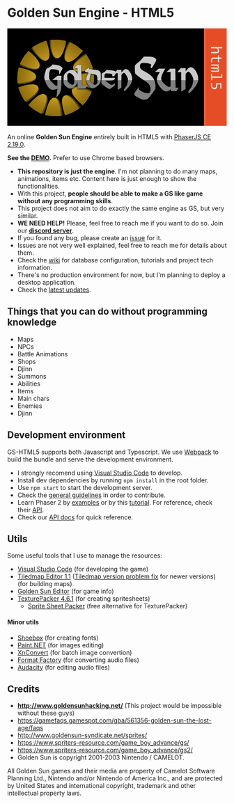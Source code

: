 # Golden Sun Engine - HTML5

![golden sun html5](assets/images/misc/logo.jpg?raw=true)

An online **Golden Sun Engine** entirely built in HTML5 with [PhaserJS CE 2.19.0](http://phaser.io/).

**See the [DEMO](https://jjppof.github.io/goldensun_html5/index).** Prefer to use Chrome based browsers.

- **This repository is just the engine**. I'm not planning to do many maps, animations, items etc. Content here is just enough to show the functionalities.
- With this project, **people should be able to make a GS like game without any programming skills**.
- This project does not aim to do exactly the same engine as GS, but very similar.
- **WE NEED HELP!** Please, feel free to reach me if you want to do so. Join our [**discord server**](https://discord.gg/fYFSxPMjmS).
- If you found any bug, please create an [issue](https://github.com/jjppof/goldensun_html5/issues/new) for it.
- Issues are not very well explained, feel free to reach me for details about them.
- Check the [wiki](https://github.com/jjppof/goldensun_html5/wiki) for database configuration, tutorials and project tech information.
- There's no production environment for now, but I'm planning to deploy a desktop application.
- Check the [latest updates](https://github.com/jjppof/goldensun_html5/discussions/categories/updates).

## Things that you can do without programming knowledge

- Maps
- NPCs
- Battle Animations
- Shops
- Djinn
- Summons
- Abilities
- Items
- Main chars
- Enemies
- Djinn

## Development environment

GS-HTML5 supports both Javascript and Typescript. We use [Webpack](https://webpack.js.org/) to build the bundle and serve the development environment.
- I strongly recomend using [Visual Studio Code](https://code.visualstudio.com/download) to develop.
- Install dev dependencies by running `npm install` in the root folder.
- Use `npm start` to start the development server.
- Check the [general guidelines](https://github.com/jjppof/goldensun_html5/wiki#some-coding-guidelines) in order to contribute.
- Learn Phaser 2 by [examples](https://phaser.io/examples/v2) or by this [tutorial](https://phaser.io/tutorials/making-your-first-phaser-2-game). For reference, check their [API](https://photonstorm.github.io/phaser-ce/index.html).
- Check our [API docs](https://gshtml5.org/docs/) for quick reference.

## Utils

Some useful tools that I use to manage the resources:
- [Visual Studio Code](https://code.visualstudio.com/download) (for developing the game)
- [Tiledmap Editor 1.1](https://www.mapeditor.org/) ([Tiledmap version problem fix](https://github.com/bjorn/tiled/issues/2058#issuecomment-458975579) for newer versions) (for building maps)
- [Golden Sun Editor](http://forum.goldensunhacking.net/index.php?action=downloads;sa=view;down=124) (for game info)
- [TexturePacker 4.6.1](https://www.codeandweb.com/texturepacker) (for creating spritesheets)
  - [Sprite Sheet Packer](https://www.codeandweb.com/free-sprite-sheet-packer) (free alternative for TexturePacker)
  
#### Minor utils

- [Shoebox](https://renderhjs.net/shoebox/) (for creating fonts)
- [Paint.NET](https://www.getpaint.net/) (for images editing)
- [XnConvert](https://www.xnview.com/en/xnconvert/) (for batch image convertion)
- [Format Factory](http://www.pcfreetime.com/formatfactory/index.php) (for converting audio files)
- [Audacity](https://www.audacityteam.org/) (for editing audio files)

## Credits
- **http://www.goldensunhacking.net/** (This project would be impossible without these guys)
- https://gamefaqs.gamespot.com/gba/561356-golden-sun-the-lost-age/faqs
- http://www.goldensun-syndicate.net/sprites/
- https://www.spriters-resource.com/game_boy_advance/gs/
- https://www.spriters-resource.com/game_boy_advance/gs2/
- Golden Sun is copyright 2001-2003 Nintendo / CAMELOT.

All Golden Sun games and their media are property of Camelot Software Planning Ltd., Nintendo and/or Nintendo of America Inc., and are protected by United States and international copyright, trademark and other intellectual property laws.
